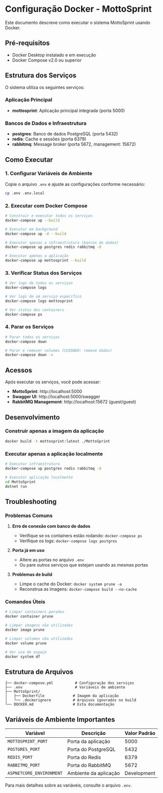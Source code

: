 # Configuração Docker - MottoSprint

Este documento descreve como executar o sistema MottoSprint usando Docker.

## Pré-requisitos

- Docker Desktop instalado e em execução
- Docker Compose v2.0 ou superior

## Estrutura dos Serviços

O sistema utiliza os seguintes serviços:

### Aplicação Principal
- **mottosprint**: Aplicação principal integrada (porta 5000)

### Bancos de Dados e Infraestrutura
- **postgres**: Banco de dados PostgreSQL (porta 5432)
- **redis**: Cache e sessões (porta 6379)
- **rabbitmq**: Message broker (porta 5672, management: 15672)

## Como Executar

### 1. Configurar Variáveis de Ambiente

Copie o arquivo `.env` e ajuste as configurações conforme necessário:

```bash
cp .env .env.local
```

### 2. Executar com Docker Compose

```bash
# Construir e executar todos os serviços
docker-compose up --build

# Executar em background
docker-compose up -d --build

# Executar apenas a infraestrutura (bancos de dados)
docker-compose up postgres redis rabbitmq -d

# Executar apenas a aplicação
docker-compose up mottosprint --build
```

### 3. Verificar Status dos Serviços

```bash
# Ver logs de todos os serviços
docker-compose logs

# Ver logs de um serviço específico
docker-compose logs mottosprint

# Ver status dos containers
docker-compose ps
```

### 4. Parar os Serviços

```bash
# Parar todos os serviços
docker-compose down

# Parar e remover volumes (CUIDADO: remove dados)
docker-compose down -v
```

## Acessos

Após executar os serviços, você pode acessar:

- **MottoSprint**: http://localhost:5000
- **Swagger UI**: http://localhost:5000/swagger
- **RabbitMQ Management**: http://localhost:15672 (guest/guest)

## Desenvolvimento

### Construir apenas a imagem da aplicação

```bash
docker build -t mottosprint:latest ./MottoSprint
```

### Executar apenas a aplicação localmente

```bash
# Executar infraestrutura
docker-compose up postgres redis rabbitmq -d

# Executar aplicação localmente
cd MottoSprint
dotnet run
```

## Troubleshooting

### Problemas Comuns

1. **Erro de conexão com banco de dados**
   - Verifique se os containers estão rodando: `docker-compose ps`
   - Verifique os logs: `docker-compose logs postgres`

2. **Porta já em uso**
   - Altere as portas no arquivo `.env`
   - Ou pare outros serviços que estejam usando as mesmas portas

3. **Problemas de build**
   - Limpe o cache do Docker: `docker system prune -a`
   - Reconstrua as imagens: `docker-compose build --no-cache`

### Comandos Úteis

```bash
# Limpar containers parados
docker container prune

# Limpar imagens não utilizadas
docker image prune

# Limpar volumes não utilizados
docker volume prune

# Ver uso de espaço
docker system df
```

## Estrutura de Arquivos

```
├── docker-compose.yml          # Configuração dos serviços
├── .env                        # Variáveis de ambiente
├── MottoSprint/
│   ├── Dockerfile             # Imagem da aplicação
│   └── .dockerignore          # Arquivos ignorados no build
└── DOCKER.md                  # Esta documentação
```

## Variáveis de Ambiente Importantes

| Variável | Descrição | Valor Padrão |
|----------|-----------|--------------|
| `MOTTOSPRINT_PORT` | Porta da aplicação | 5000 |
| `POSTGRES_PORT` | Porta do PostgreSQL | 5432 |
| `REDIS_PORT` | Porta do Redis | 6379 |
| `RABBITMQ_PORT` | Porta do RabbitMQ | 5672 |
| `ASPNETCORE_ENVIRONMENT` | Ambiente da aplicação | Development |

Para mais detalhes sobre as variáveis, consulte o arquivo `.env`.